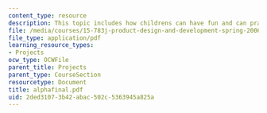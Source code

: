 ```yaml
---
content_type: resource
description: This topic includes how childrens can have fun and can practice spellings.
file: /media/courses/15-783j-product-design-and-development-spring-2006/2ded31073b42abac502c5363945a825a_alphafinal.pdf
file_type: application/pdf
learning_resource_types:
- Projects
ocw_type: OCWFile
parent_title: Projects
parent_type: CourseSection
resourcetype: Document
title: alphafinal.pdf
uid: 2ded3107-3b42-abac-502c-5363945a825a
---
```

